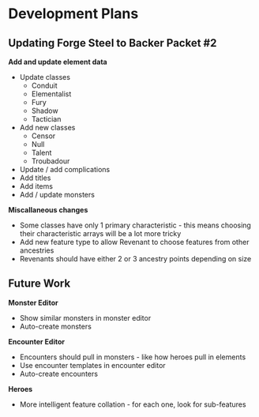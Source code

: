 # Development Plans

## Updating Forge Steel to Backer Packet #2

**Add and update element data**
* Update classes
  * Conduit
  * Elementalist
  * Fury
  * Shadow
  * Tactician
* Add new classes
  * Censor
  * Null
  * Talent
  * Troubadour
* Update / add complications
* Add titles
* Add items
* Add / update monsters

**Miscallaneous changes**
* Some classes have only 1 primary characteristic - this means choosing their characteristic arrays will be a lot more tricky
* Add new feature type to allow Revenant to choose features from other ancestries
* Revenants should have either 2 or 3 ancestry points depending on size

## Future Work

**Monster Editor**
* Show similar monsters in monster editor
* Auto-create monsters

**Encounter Editor**
* Encounters should pull in monsters - like how heroes pull in elements
* Use encounter templates in encounter editor
* Auto-create encounters

**Heroes**
* More intelligent feature collation - for each one, look for sub-features
